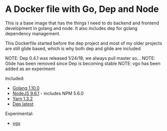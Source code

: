 # A Docker file with Go, Dep and Node

This is a base image that has the things I need to do backend and frontend development in golang and node. It also includes dep for golang dependency management.

This Dockerfile started before the dep project and most of my older projects are still glide based, which is why both dep and glide are included

NOTE: Dep 0.4.1 was released 1/24/18, we always pull master so...
NOTE: Glide has been removed since Dep is becoming stable
NOTE: vgo has been added as an experiment

Included:

* [Golang 1.10.0](https://golang.org/)
* [NodeJS 9.6.1](https://nodejs.org/en/) - includes NPM 5.6.0
* [Yarn 1.3.2](https://yarnpkg.com/)
* [Dep latest](https://github.com/golang/dep)

Experimental:

* [vgo](https://github.com/golang/vgo)
